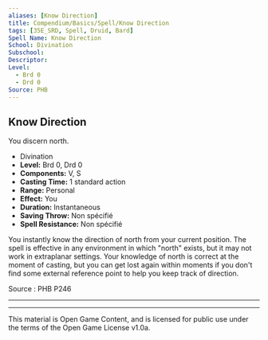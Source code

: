 ```yaml
---
aliases: [Know Direction]
title: Compendium/Basics/Spell/Know Direction
tags: [35E_SRD, Spell, Druid, Bard]
Spell Name: Know Direction
School: Divination
Subschool: 
Descriptor: 
Level:
  - Brd 0
  - Drd 0
Source: PHB
---
```



## Know Direction

You discern north.

*   Divination
*   **Level:** Brd 0, Drd 0
*   **Components:** V, S
*   **Casting Time:** 1 standard action
*   **Range:** Personal
*   **Effect:** You
*   **Duration:** Instantaneous
*   **Saving Throw:** Non spécifié
*   **Spell Resistance:** Non spécifié

<p>You instantly know the direction of north from your current position. The spell is effective in any environment in which "north" exists, but it may not work in extraplanar settings. Your knowledge of north is correct at the moment of casting, but you can get lost again within moments if you don't find some external reference point to help you keep track of direction.</p>

Source : PHB P246

---

---

This material is Open Game Content, and is licensed for public use under
the terms of the Open Game License v1.0a.
